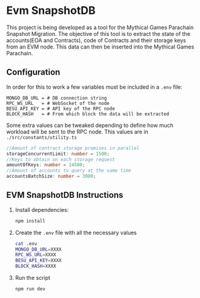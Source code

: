 # Evm SnapshotDB

This project is being developed as a tool for the Mythical Games Parachain Snapshot Migration. The objective of this tool is to extract the state of the accounts(EOA and Contracts), code of Contracts and their storage keys from an EVM node. This data can then be inserted into the Mythical Games Parachain.

## Configuration
In order for this to work a few variables must be included in a `.env` file:
```
MONGO_DB_URL = # DB connection string
RPC_WS_URL   = # WebSocket of the node
BESU_API_KEY = # API key of the RPC node 
BLOCK_HASH   = # From which block the data will be extracted
``` 

Some extra values can be tweaked depending to define how much workload will be sent to the RPC node. This values are in `./src/constants/utility.ts`

```typescript
//Amount of contract storage promises in parallel
storageConcurrentLimit: number = 1500;
//Keys to obtain on each storage request
amountOfKeys: number = 14500;
//Amount of accounts to query at the same time
accountsBatchSize: number = 3000;
```

## EVM SnapshotDB Instructions
1. Install dependencies:
    ```bash
    npm install
    ```
2. Create the `.env` file with all the necessary values
    ```bash
    cat .env
    MONGO_DB_URL=XXXX
    RPC_WS_URL=XXXX
    BESU_API_KEY=XXXX 
    BLOCK_HASH=XXXX
    ```
3. Run the script
    ```bash
    npm run dev
    ```

